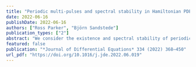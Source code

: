 ```yaml
---
title: "Periodic multi-pulses and spectral stability in Hamiltonian PDEs with symmetry"
date: 2022-06-16
publishDate: 2022-06-16
authors: ["Ross Parker", "Björn Sandstede"]
publication_types: ["2"]
abstract: "We consider the existence and spectral stability of periodic multi-pulse solutions in Hamiltonian systems which are translation invariant and reversible, for which the fifth-order Korteweg-de Vries equation is a prototypical example. We use Lin's method to construct multi-pulses on a periodic domain, and in particular demonstrate a pitchfork bifurcation structure for periodic double pulses. We also use Lin's method to reduce the spectral problem for periodic multi-pulses to computing the determinant of a block matrix, which encodes both eigenvalues resulting from interactions between neighboring pulses and eigenvalues associated with the essential spectrum. We then use this matrix to compute the spectrum associated with periodic single and double pulses. Most notably, we prove that brief instability bubbles form when eigenvalues collide on the imaginary axis as the periodic domain size is altered. These analytical results are all in good agreement with numerical computations."
featured: false
publication: "*Journal of Differential Equations* 334 (2022) 368–450"
url_pdf: "https://doi.org/10.1016/j.jde.2022.06.019"
---
```


